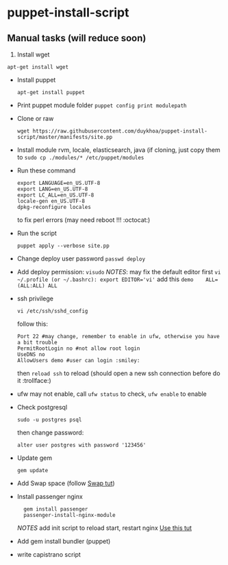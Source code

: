 # puppet-install-script

## Manual tasks (will reduce soon)
1. Install wget 

  ``apt-get install wget``
- Install puppet

  ``apt-get install puppet``
- Print puppet module folder
  ``puppet config print modulepath``
- Clone or raw 

  ``wget https://raw.githubusercontent.com/duykhoa/puppet-install-script/master/manifests/site.pp``
- Install module rvm, locale, elasticsearch, java (if cloning, just copy them to 
  ``sudo cp ./modules/* /etc/puppet/modules``
- Run these command

  ```
  export LANGUAGE=en_US.UTF-8
  export LANG=en_US.UTF-8
  export LC_ALL=en_US.UTF-8
  locale-gen en_US.UTF-8
  dpkg-reconfigure locales
  ```
  to fix perl errors (may need reboot !!! :octocat:)
- Run the script

  ``puppet apply --verbose site.pp``
- Change deploy user password
  ``passwd deploy``
- Add deploy permission:
  ``visudo``
  *NOTES*: may fix the default editor first
    ``vi ~/.profile (or ~/.bashrc): export EDITOR='vi'``
  add this ``demo    ALL=(ALL:ALL) ALL``
- ssh privilege

  ``vi /etc/ssh/sshd_config``

  follow this: 

  ```
  Port 22 #may change, remember to enable in ufw, otherwise you have a bit trouble
  PermitRootLogin no #not allow root login
  UseDNS no
  AllowUsers demo #user can login :smiley:
  ```
  then ``reload ssh`` to reload (should open a new ssh connection before do it :trollface:)
- ufw may not enable, call ``ufw status`` to check, ``ufw enable`` to enable
- Check postgresql

  ``sudo -u postgres psql``

  then change password:

  ``alter user postgres with password '123456'``
- Update gem

  ``gem update``
- Add Swap space (follow [Swap tut](https://www.digitalocean.com/community/tutorials/how-to-add-swap-on-ubuntu-14-04))
- Install passenger nginx

  ```
    gem install passenger
    passenger-install-nginx-module
  ```

  *NOTES* add init script to reload start, restart nginx
  [Use this tut](https://www.linode.com/docs/websites/nginx/websites-with-nginx-on-ubuntu-12-04-lts-precise-pangolin/#download-and-compile-nginx)
- Add gem install bundler (puppet)
- write capistrano script
